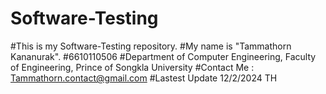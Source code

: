 # Software-Testing
#This is my Software-Testing repository.
#My name is "Tammathorn Kananurak".
#6610110506
#Department of Computer Engineering, Faculty of Engineering, Prince of Songkla University
#Contact Me : Tammathorn.contact@gmail.com
#Lastest Update 12/2/2024 TH

